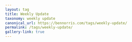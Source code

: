 ```yaml
---
layout: tag
title: Weekly Update
taxonomy: weekly update
canonical_url: https://bennorris.com/tags/weekly-update/
permalink: /tags/weekly-update/
gallery-link: true
---
```

